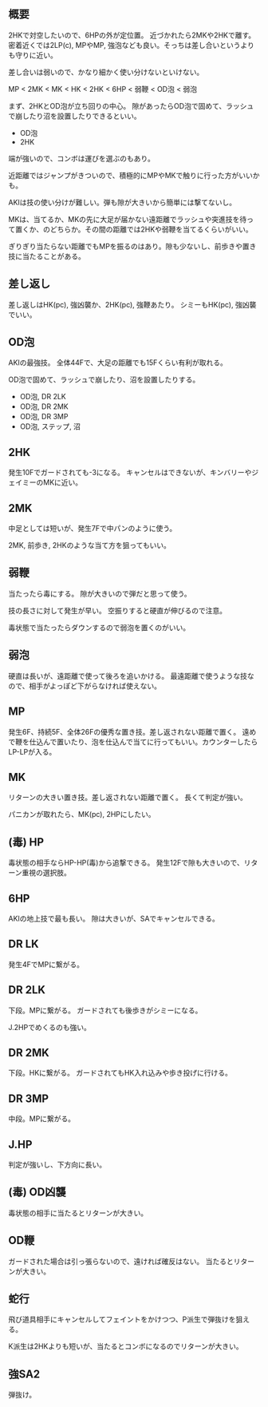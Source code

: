 ## 概要

2HKで対空したいので、6HPの外が定位置。
近づかれたら2MKや2HKで離す。
密着近くでは2LP(c), MPやMP, 強泡なども良い。そっちは差し合いというよりも守りに近い。

差し合いは弱いので、かなり細かく使い分けないといけない。

MP < 2MK < MK < HK < 2HK < 6HP < 弱鞭 < OD泡 < 弱泡

まず、2HKとOD泡が立ち回りの中心。
隙があったらOD泡で固めて、ラッシュで崩したり沼を設置したりできるといい。

- OD泡
- 2HK

端が強いので、コンボは運びを選ぶのもあり。

近距離ではジャンプがきついので、積極的にMPやMKで触りに行った方がいいかも。

AKIは技の使い分けが難しい。弾も隙が大きいから簡単には撃てないし。

MKは、当てるか、MKの先に大足が届かない遠距離でラッシュや突進技を待って置くか、のどちらか。その間の距離では2HKや弱鞭を当てるくらいがいい。

ぎりぎり当たらない距離でもMPを振るのはあり。隙も少ないし、前歩きや置き技に当たることがある。

## 差し返し

差し返しはHK(pc), 強凶襲か、2HK(pc), 強鞭あたり。
シミーもHK(pc), 強凶襲でいい。

## OD泡

AKIの最強技。
全体44Fで、大足の距離でも15Fくらい有利が取れる。

OD泡で固めて、ラッシュで崩したり、沼を設置したりする。

- OD泡, DR 2LK
- OD泡, DR 2MK
- OD泡, DR 3MP
- OD泡, ステップ, 沼

## 2HK

発生10Fでガードされても-3になる。
キャンセルはできないが、キンバリーやジェイミーのMKに近い。

## 2MK

中足としては短いが、発生7Fで中パンのように使う。

2MK, 前歩き, 2HKのような当て方を狙ってもいい。

## 弱鞭

当たったら毒にする。
隙が大きいので弾だと思って使う。

技の長さに対して発生が早い。
空振りすると硬直が伸びるので注意。

毒状態で当たったらダウンするので弱泡を置くのがいい。

## 弱泡

硬直は長いが、遠距離で使って後ろを追いかける。
最遠距離で使うような技なので、相手がよっぽど下がらなければ使えない。

## MP

発生6F、持続5F、全体26Fの優秀な置き技。差し返されない距離で置く。
遠めで鞭を仕込んで置いたり、泡を仕込んで当てに行ってもいい。カウンターしたらLP-LPが入る。

## MK

リターンの大きい置き技。差し返されない距離で置く。
長くて判定が強い。

パニカンが取れたら、MK(pc), 2HPにしたい。

## (毒) HP

毒状態の相手ならHP-HP(毒)から追撃できる。
発生12Fで隙も大きいので、リターン重視の選択肢。

## 6HP

AKIの地上技で最も長い。
隙は大きいが、SAでキャンセルできる。

## DR LK

発生4FでMPに繋がる。

## DR 2LK

下段。MPに繋がる。
ガードされても後歩きがシミーになる。

J.2HPでめくるのも強い。

## DR 2MK

下段。HKに繋がる。
ガードされてもHK入れ込みや歩き投げに行ける。

## DR 3MP

中段。MPに繋がる。

## J.HP

判定が強いし、下方向に長い。

## (毒) OD凶襲

毒状態の相手に当たるとリターンが大きい。

## OD鞭

ガードされた場合は引っ張らないので、遠ければ確反はない。
当たるとリターンが大きい。

## 蛇行

飛び道具相手にキャンセルしてフェイントをかけつつ、P派生で弾抜けを狙える。

K派生は2HKよりも短いが、当たるとコンボになるのでリターンが大きい。

## 強SA2

弾抜け。
